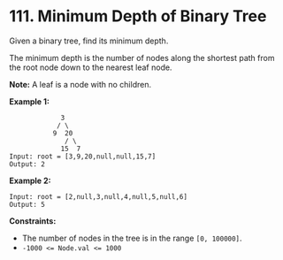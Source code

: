 # 111. Minimum Depth of Binary Tree

Given a binary tree, find its minimum depth.

The minimum depth is the number of nodes along the shortest path from the root node down to the nearest leaf node.

**Note:** A leaf is a node with no children.

**Example 1:**

                 3
                / \
               9  20
                  / \
                 15  7
    Input: root = [3,9,20,null,null,15,7]
    Output: 2

**Example 2:**

    Input: root = [2,null,3,null,4,null,5,null,6]
    Output: 5

**Constraints:**

- The number of nodes in the tree is in the range `[0, 100000]`.
- `-1000 <= Node.val <= 1000`